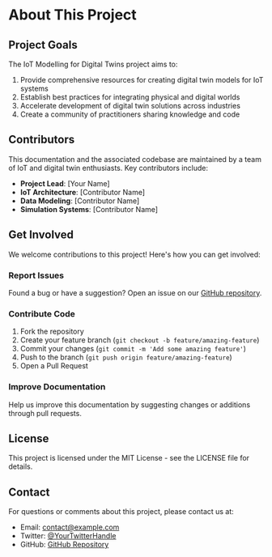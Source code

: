 # About This Project

## Project Goals

The IoT Modelling for Digital Twins project aims to:

1. Provide comprehensive resources for creating digital twin models for IoT systems
2. Establish best practices for integrating physical and digital worlds
3. Accelerate development of digital twin solutions across industries
4. Create a community of practitioners sharing knowledge and code

## Contributors

This documentation and the associated codebase are maintained by a team of IoT and digital twin enthusiasts. Key contributors include:

- **Project Lead**: [Your Name]
- **IoT Architecture**: [Contributor Name]
- **Data Modeling**: [Contributor Name]
- **Simulation Systems**: [Contributor Name]

## Get Involved

We welcome contributions to this project! Here's how you can get involved:

### Report Issues

Found a bug or have a suggestion? Open an issue on our [GitHub repository](https://github.com/modeling-digital-twin/modeling-digital-twin.github.io.git/issues).

### Contribute Code

1. Fork the repository
2. Create your feature branch (`git checkout -b feature/amazing-feature`)
3. Commit your changes (`git commit -m 'Add some amazing feature'`)
4. Push to the branch (`git push origin feature/amazing-feature`)
5. Open a Pull Request

### Improve Documentation

Help us improve this documentation by suggesting changes or additions through pull requests.

## License

This project is licensed under the MIT License - see the LICENSE file for details.

## Contact

For questions or comments about this project, please contact us at:

- Email: contact@example.com
- Twitter: [@YourTwitterHandle](https://twitter.com/YourTwitterHandle)
- GitHub: [GitHub Repository](https://github.com/modeling-digital-twin/modeling-digital-twin.github.io.git)